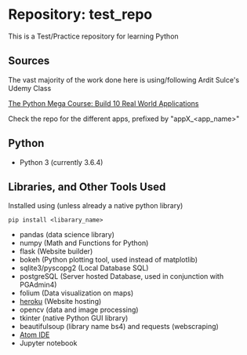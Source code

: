 # Repository: test_repo

This is a Test/Practice repository for learning Python

## Sources
The vast majority of the work done here is using/following Ardit Sulce's Udemy Class

  [The Python Mega Course: Build 10 Real World Applications](https://www.udemy.com/the-python-mega-course/learn/v4/overview)

  Check the repo for the different apps, prefixed by "appX_<app_name>"

## Python

* Python 3 (currently 3.6.4)

## Libraries, and Other Tools Used

Installed using (unless already a native python library)
```
pip install <libarary_name>
```

* pandas (data science library)
* numpy (Math and Functions for Python)
* flask (Website builder)
* bokeh (Python plotting tool, used instead of matplotlib)
* sqlite3/pyscopg2 (Local Database SQL)
* postgreSQL (Server hosted Database, used in conjunction with PGAdmin4)
* folium (Data visualization on maps)
* [heroku](https://www.heroku.com/) (Website hosting)
* opencv (data and image processing)
* tkinter (native Python GUI library)
* beautifulsoup (library name bs4) and requests (webscraping)
* [Atom IDE](https://atom.io/)
* Jupyter notebook
